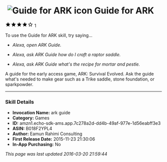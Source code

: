 # &nbsp;<img src="https://github.com/dale3h/alexa-skills-list/raw/master/skills/guide-for-ark/B018F2YPL4/app_icon" alt="Guide for ARK icon" width="36"> Guide for ARK
![4 stars](../../../images/ic_star_black_18dp_1x.png)![4 stars](../../../images/ic_star_black_18dp_1x.png)![4 stars](../../../images/ic_star_black_18dp_1x.png)![4 stars](../../../images/ic_star_black_18dp_1x.png)![4 stars](../../../images/ic_star_border_black_18dp_1x.png) 1

To use the Guide for ARK skill, try saying...

* *Alexa, open ARK Guide.*

* *Alexa, ask ARK Guide how do I craft a raptor saddle.*

* *Alexa, ask ARK Guide what's the recipe for mortar and pestle.*

A guide for the early access game, ARK: Survival Evolved.  Ask the guide what's needed to make gear such as a Trike saddle, stone foundation, or sparkpowder.

***

### Skill Details

* **Invocation Name:** ark guide
* **Category:** Games
* **ID:** amzn1.echo-sdk-ams.app.7c278a2d-dd4b-49af-977e-1d56eabff3e3
* **ASIN:** B018F2YPL4
* **Author:** Eamun Rahimi Consulting
* **First Release Date:** 2015-11-23 21:30:06
* **In-App Purchasing:** No

*This page was last updated 2016-03-20 21:59:44*
